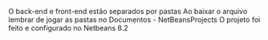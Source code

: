 O back-end e front-end estão separados por pastas
Ao baixar o arquivo lembrar de jogar as pastas no Documentos - NetBeansProjects
O projeto foi feito e configurado no Netbeans 8.2
